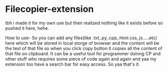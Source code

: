 # Filecopier-extension
tbh i made it for my own use but then realized nothing like it exists before so pushed it here, hehe.

How to use-
So you can add any files(like .txt,.py,.cpp,.html.css,.js.....etc) here which will be stored in local storge of browser and the content will be the text of that file so when you click copy button it copies all the content of that file on clipboard. It can be a useful tool for programmer doinng CP and other stuff who requires some piece of code again and again and yaa my extension too have a search bar for easy access. So yaa that's it.
